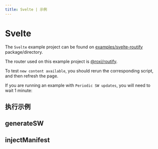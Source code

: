 ```yaml
---
title: Svelte | 示例
---
```


# Svelte

The `Svelte` example project can be found on [examples/svelte-routify](https://github.com/vite-pwa/vite-plugin-pwa/tree/main/examples/svelte-routify) package/directory.

The router used on this example project is [@roxi/routify](https://routify.dev/).

To test `new content available`, you should rerun the corresponding script, and then refresh the page.

If you are running an example with `Periodic SW updates`, you will need to wait 1 minute:
<HeuristicWorkboxWindow />

## 执行示例

<RunExamples />

## generateSW

<ExamplesGenerateSW />
  
## injectManifest

<ExamplesInjectManifest />

